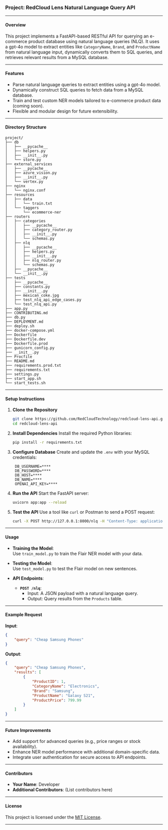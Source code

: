 ### **Project: RedCloud Lens Natural Language Query API**

---

#### **Overview**
This project implements a FastAPI-based RESTful API for querying an e-commerce product database using natural language queries (NLQ). It uses a gpt-4o model to extract entities like `CategoryName`, `Brand`, and `ProductName` from natural language input, dynamically converts them to SQL queries, and retrieves relevant results from a MySQL database.

---

#### **Features**
- Parse natural language queries to extract entities using a gpt-4o model.
- Dynamically construct SQL queries to fetch data from a MySQL database.
- Train and test custom NER models tailored to e-commerce product data (coming soon).
- Flexible and modular design for future extensibility.

---

#### **Directory Structure**
```
project/
├── db
│   ├── __pycache__
│   ├── helpers.py
│   ├── __init__.py
│   └── store.py
├── external_services
│   ├── __pycache__
│   ├── azure_vision.py
│   ├── __init__.py
│   └── vertex.py
├── nginx
│   └── nginx.conf
├── resources
│   ├── data
│   │   └── train.txt
│   └── taggers
│       └── ecommerce-ner
├── routers
│   ├── categories
│   │   ├── __pycache__
│   │   ├── category_router.py
│   │   ├── __init__.py
│   │   └── schemas.py
│   ├── nlq
│   │   ├── __pycache__
│   │   ├── helpers.py
│   │   ├── __init__.py
│   │   ├── nlq_router.py
│   │   └── schemas.py
│   ├── __pycache__
│   └── __init__.py
├── tests
│   ├── __pycache__
│   ├── constants.py
│   ├── __init__.py
│   ├── mexican_coke.jpg
│   ├── test_nlq_api_edge_cases.py
│   └── test_nlq_api.py
├── app.py
├── CONTRIBUTING.md
├── db.py
├── DEPLOYMENT.md
├── deploy.sh
├── docker-compose.yml
├── Dockerfile
├── Dockerfile.dev
├── Dockerfile.prod
├── gunicorn_config.py
├── __init__.py
├── Procfile
├── README.md
├── requirements.prod.txt
├── requirements.txt
├── settings.py
├── start_app.sh
└── start_tests.sh

```

---

#### **Setup Instructions**

1. **Clone the Repository**
   ```bash
   git clone https://github.com/RedCloudTechnology/redcloud-lens-api.git
   cd redcloud-lens-api
   ```

2. **Install Dependencies**
   Install the required Python libraries:
   ```bash
   pip install -r requirements.txt
   ```

3. **Configure Database**
   Create and update the `.env` with your MySQL credentials:
   ```text
    DB_USERNAME=****
    DB_PASSWORD=****
    DB_HOST=****
    DB_NAME=****
    OPENAI_API_KEY=****
   ```

4. **Run the API**
   Start the FastAPI server:
   ```bash
   uvicorn app:app --reload
   ```

5. **Test the API**
   Use a tool like `curl` or Postman to send a POST request:
   ```bash
   curl -X POST http://127.0.0.1:8000/nlq -H "Content-Type: application/json" -d '{"query": "Cheap Samsung Phones"}'
   ```

---

#### **Usage**

- **Training the Model**:  
  Use `train_model.py` to train the Flair NER model with your data.
  
- **Testing the Model**:  
  Use `test_model.py` to test the Flair model on new sentences.

- **API Endpoints**:
  - **`POST /nlq`**:
    - Input: A JSON payload with a natural language query.
    - Output: Query results from the `Products` table.

---

#### **Example Request**
**Input**:
```json
{
    "query": "Cheap Samsung Phones"
}
```

**Output**:
```json
{
    "query": "Cheap Samsung Phones",
    "results": [
        {
            "ProductID": 1,
            "CategoryName": "Electronics",
            "Brand": "Samsung",
            "ProductName": "Galaxy S21",
            "ProductPrice": 799.99
        }
    ]
}
```

---

#### **Future Improvements**
- Add support for advanced queries (e.g., price ranges or stock availability).
- Enhance NER model performance with additional domain-specific data.
- Integrate user authentication for secure access to API endpoints.

---

#### **Contributors**
- **Your Name**: Developer
- **Additional Contributors**: (List contributors here)

---

#### **License**
This project is licensed under the [MIT License](LICENSE).

---
